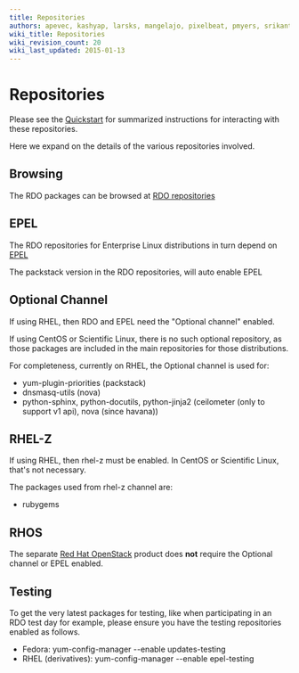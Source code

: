 ```yaml
---
title: Repositories
authors: apevec, kashyap, larsks, mangelajo, pixelbeat, pmyers, srikanth1239, strider
wiki_title: Repositories
wiki_revision_count: 20
wiki_last_updated: 2015-01-13
---
```


# Repositories

Please see the [Quickstart](Quickstart) for summarized instructions for interacting with these repositories.

Here we expand on the details of the various repositories involved.

## Browsing

The RDO packages can be browsed at [RDO repositories](http://rdo.fedorapeople.org/openstack/)

## EPEL

The RDO repositories for Enterprise Linux distributions in turn depend on [EPEL](http://fedoraproject.org/wiki/EPEL)

The packstack version in the RDO repositories, will auto enable EPEL

## Optional Channel

If using RHEL, then RDO and EPEL need the "Optional channel" enabled.

If using CentOS or Scientific Linux, there is no such optional repository, as those packages are included in the main repositories for those distributions.

For completeness, currently on RHEL, the Optional channel is used for:

*   yum-plugin-priorities (packstack)
*   dnsmasq-utils (nova)
*   python-sphinx, python-docutils, python-jinja2 (ceilometer (only to support v1 api), nova (since havana))

## RHEL-Z

If using RHEL, then rhel-z must be enabled. In CentOS or Scientific Linux, that's not necessary.

The packages used from rhel-z channel are:

*   rubygems

## RHOS

The separate [Red Hat OpenStack](http://redhat.com/openstack) product does **not** require the Optional channel or EPEL enabled.

## Testing

To get the very latest packages for testing, like when participating in an RDO test day for example, please ensure you have the testing repositories enabled as follows.

*   Fedora: yum-config-manager --enable updates-testing
*   RHEL (derivatives): yum-config-manager --enable epel-testing
